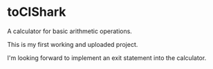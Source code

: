 # toCIShark

A calculator for basic arithmetic operations.

This is my first working and uploaded project.

I'm looking forward to implement an exit statement into the calculator.
